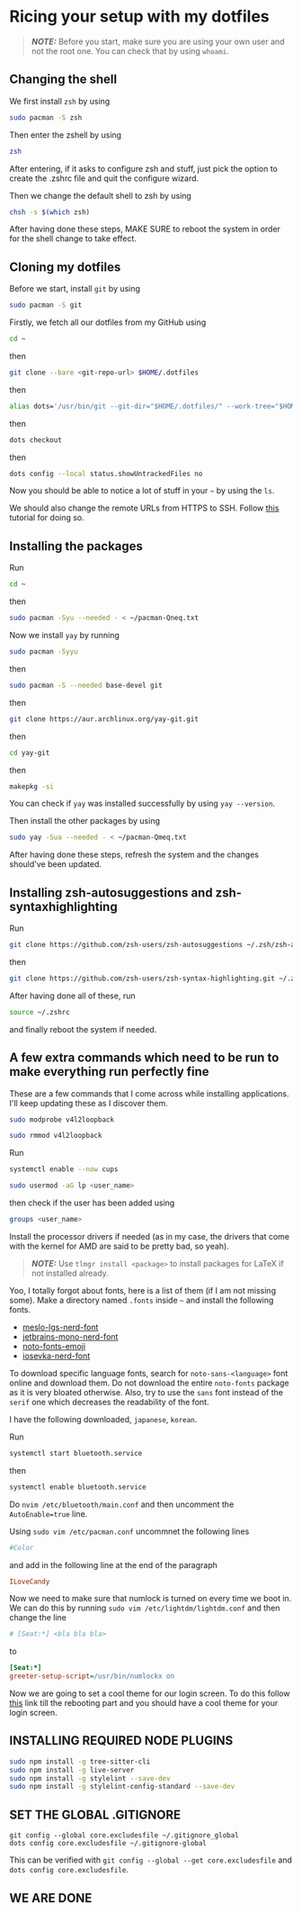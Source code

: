 # Ricing your setup with my dotfiles

> **_NOTE:_** Before you start, make sure you are using your own user and not
> the root one. You can check that by using `whoami`.

## Changing the shell

We first install `zsh` by using

```bash
sudo pacman -S zsh
```

Then enter the zshell by using

```bash
zsh
```

After entering, if it asks to configure zsh and stuff, just pick the option to
create the .zshrc file and quit the configure wizard.

Then we change the default shell to zsh by using

```bash
chsh -s $(which zsh)
```

After having done these steps, MAKE SURE to reboot the system in order for the
shell change to take effect.

## Cloning my dotfiles

Before we start, install `git` by using

```bash
sudo pacman -S git
```

Firstly, we fetch all our dotfiles from my GitHub using

```bash
cd ~
```

then

```bash
git clone --bare <git-repo-url> $HOME/.dotfiles
```

then

```bash
alias dots='/usr/bin/git --git-dir="$HOME/.dotfiles/" --work-tree="$HOME"'
```

then

```bash
dots checkout
```

then

```bash
dots config --local status.showUntrackedFiles no
```

Now you should be able to notice a lot of stuff in your `~` by using the `ls`.

We should also change the remote URLs from HTTPS to SSH. Follow
[this](https://docs.github.com/en/get-started/getting-started-with-git/managing-remote-repositories#switching-remote-urls-from-https-to-ssh)
tutorial for doing so.

## Installing the packages

Run

```bash
cd ~
```

then

```bash
sudo pacman -Syu --needed - < ~/pacman-Qneq.txt
```

Now we install `yay` by running

```bash
sudo pacman -Syyu
```

then

```bash
sudo pacman -S --needed base-devel git
```

then

```bash
git clone https://aur.archlinux.org/yay-git.git
```

then

```bash
cd yay-git
```

then

```bash
makepkg -si
```

You can check if `yay` was installed successfully by using `yay --version`.

Then install the other packages by using

```bash
sudo yay -Sua --needed - < ~/pacman-Qmeq.txt
```

After having done these steps, refresh the system and the changes should've
been updated.

## Installing zsh-autosuggestions and zsh-syntaxhighlighting

Run

```bash
git clone https://github.com/zsh-users/zsh-autosuggestions ~/.zsh/zsh-autosuggestions
```

then

```bash
git clone https://github.com/zsh-users/zsh-syntax-highlighting.git ~/.zsh/zsh-syntax-highlighting
```

After having done all of these, run

```bash
source ~/.zshrc
```

and finally reboot the system if needed.

## A few extra commands which need to be run to make everything run perfectly fine

These are a few commands that I come across while installing applications.
I'll keep updating these as I discover them.

```bash
sudo modprobe v4l2loopback
```

```bash
sudo rmmod v4l2loopback
```

Run

```bash
systemctl enable --now cups
```

```bash
sudo usermod -aG lp <user_name>
```

then check if the user has been added using

```bash
groups <user_name>
```

Install the processor drivers if needed (as in my case, the drivers that come
with the kernel for AMD are said to be pretty bad, so yeah).

> **_NOTE:_** Use `tlmgr install <package>` to install packages for LaTeX if
> not installed already.

Yoo, I totally forgot about fonts, here is a list of them (if I am not missing
some). Make a directory named `.fonts` inside `~` and install the following fonts.

- [meslo-lgs-nerd-font](https://github.com/romkatv/powerlevel10k/blob/master/font.md)
- [jetbrains-mono-nerd-font](https://www.nerdfonts.com/font-downloads)
- [noto-fonts-emoji](https://github.com/googlefonts/noto-emoji/releases)
- [iosevka-nerd-font](https://www.nerdfonts.com/font-downloads)

To download specific language fonts, search for `noto-sans-<language>`
font online and download them. Do not download the entire `noto-fonts`
package as it is very bloated otherwise. Also, try to use the `sans`
font instead of the `serif` one which decreases the readability of
the font.

I have the following downloaded, `japanese`, `korean`.

Run

```bash
systemctl start bluetooth.service
```

then

```bash
systemctl enable bluetooth.service
```

Do `nvim /etc/bluetooth/main.conf` and then uncomment the `AutoEnable=true` line.

Using `sudo vim /etc/pacman.conf` uncommnet the following lines

```ini
#Color
```

and add in the following line at the end of the paragraph

```ini
ILoveCandy
```

Now we need to make sure that numlock is turned on every time we boot in. We
can do this by running `sudo vim /etc/lightdm/lightdm.conf`
and then change the line

```ini
# [Seat:*] <bla bla bla>
```

to

```ini
[Seat:*]
greeter-setup-script=/usr/bin/numlockx on
```

Now we are going to set a cool theme for our login screen. To do this
follow [this](https://github.com/iamsubhranil/Rice/blob/master/lightdm-webkit2-greeter_executive.md)
link till the rebooting part and you should have a cool theme for
your login screen.

## INSTALLING REQUIRED NODE PLUGINS

```sh
sudo npm install -g tree-sitter-cli
sudo npm install -g live-server
sudo npm install -g stylelint --save-dev
sudo npm install -g stylelint-config-standard --save-dev
```

## SET THE GLOBAL .GITIGNORE

```git
git config --global core.excludesfile ~/.gitignore_global
dots config core.excludesfile ~/.gitignore-global
```

This can be verified with `git config --global --get core.excludesfile`
and `dots config core.excludesfile`.

## WE ARE DONE
